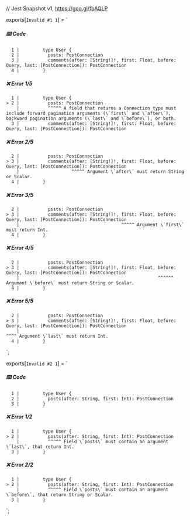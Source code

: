 // Jest Snapshot v1, https://goo.gl/fbAQLP

exports[`Invalid #1 1`] = `
##### ⌨️ Code

      1 |         type User {
      2 |           posts: PostConnection
      3 |           comments(after: [String!]!, first: Float, before: Query, last: [PostConnection]): PostConnection
      4 |         }

##### ❌ Error 1/5

      1 |         type User {
    > 2 |           posts: PostConnection
        |           ^^^^^ A field that returns a Connection type must include forward pagination arguments (\`first\` and \`after\`), backward pagination arguments (\`last\` and \`before\`), or both.
      3 |           comments(after: [String!]!, first: Float, before: Query, last: [PostConnection]): PostConnection

##### ❌ Error 2/5

      2 |           posts: PostConnection
    > 3 |           comments(after: [String!]!, first: Float, before: Query, last: [PostConnection]): PostConnection
        |                    ^^^^^ Argument \`after\` must return String or Scalar.
      4 |         }

##### ❌ Error 3/5

      2 |           posts: PostConnection
    > 3 |           comments(after: [String!]!, first: Float, before: Query, last: [PostConnection]): PostConnection
        |                                       ^^^^^ Argument \`first\` must return Int.
      4 |         }

##### ❌ Error 4/5

      2 |           posts: PostConnection
    > 3 |           comments(after: [String!]!, first: Float, before: Query, last: [PostConnection]): PostConnection
        |                                                     ^^^^^^ Argument \`before\` must return String or Scalar.
      4 |         }

##### ❌ Error 5/5

      2 |           posts: PostConnection
    > 3 |           comments(after: [String!]!, first: Float, before: Query, last: [PostConnection]): PostConnection
        |                                                                    ^^^^ Argument \`last\` must return Int.
      4 |         }
`;

exports[`Invalid #2 1`] = `
##### ⌨️ Code

      1 |         type User {
      2 |           posts(after: String, first: Int): PostConnection
      3 |         }

##### ❌ Error 1/2

      1 |         type User {
    > 2 |           posts(after: String, first: Int): PostConnection
        |           ^^^^^ Field \`posts\` must contain an argument \`last\`, that return Int.
      3 |         }

##### ❌ Error 2/2

      1 |         type User {
    > 2 |           posts(after: String, first: Int): PostConnection
        |           ^^^^^ Field \`posts\` must contain an argument \`before\`, that return String or Scalar.
      3 |         }
`;
